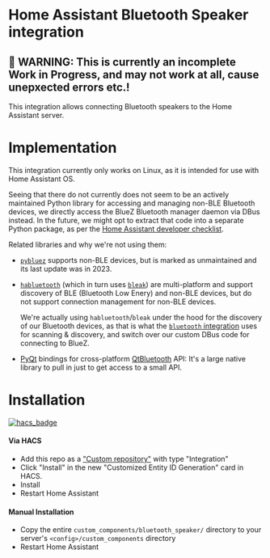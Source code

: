 # Home Assistant Bluetooth Speaker integration

## 🚧 WARNING: This is currently an incomplete Work in Progress, and may not work at all, cause unepxected errors etc.!

This integration allows connecting Bluetooth speakers to the Home Assistant server.

# Implementation

This integration currently only works on Linux, as it is intended for use with Home Assistant OS.

Seeing that there do not currently does not seem to be an actively maintained Python library for accessing and managing non-BLE Bluetooth devices, we directly access the BlueZ Bluetooth manager daemon via DBus instead.
In the future, we might opt to extract that code into a separate Python package, as per the [Home Assistant developer checklist](https://developers.home-assistant.io/docs/development_checklist).

Related libraries and why we're not using them:

- [`pybluez`](https://github.com/pybluez/pybluez) supports non-BLE devices,
  but is marked as unmaintained and its last update was in 2023.

- [`habluetooth`](https://github.com/Bluetooth-Devices/habluetooth/) (which in turn uses [`bleak`](https://github.com/hbldh/bleak))
  are multi-platform and support discovery of BLE (Bluetooth Low Enery) and non-BLE devices,
  but do not support connection management for non-BLE devices.

  We're actually using `habluetooth`/`bleak` under the hood for the discovery of our Bluetooth devices,
  as that is what the [`bluetooth` integration](https://www.home-assistant.io/integrations/bluetooth)
  uses for scanning & discovery, and switch over our custom DBus code for connecting to BlueZ.

- [PyQt](https://www.riverbankcomputing.com/software/pyqt/) bindings for cross-platform [QtBluetooth](https://www.riverbankcomputing.com/static/Docs/PyQt6/api/qtbluetooth/qtbluetooth-module.html) API:
  It's a large native library to pull in just to get access to a small API.

# Installation

[![hacs_badge](https://img.shields.io/badge/HACS-Custom-41BDF5.svg?style=for-the-badge)](https://github.com/hacs/integration)

#### Via HACS
* Add this repo as a ["Custom repository"](https://hacs.xyz/docs/faq/custom_repositories/) with type "Integration"
* Click "Install" in the new "Customized Entity ID Generation" card in HACS.
* Install
* Restart Home Assistant

#### Manual Installation
* Copy the entire `custom_components/bluetooth_speaker/` directory to your server's `<config>/custom_components` directory
* Restart Home Assistant
